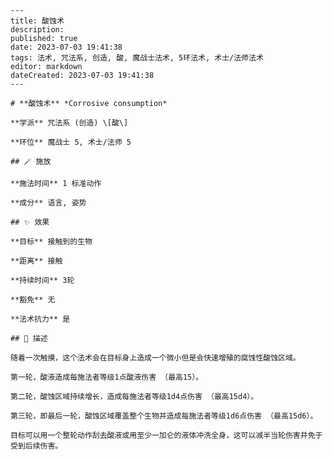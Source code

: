 
    ---
    title: 酸蚀术
    description: 
    published: true
    date: 2023-07-03 19:41:38
    tags: 法术, 咒法系, 创造, 酸, 魔战士法术, 5环法术, 术士/法师法术
    editor: markdown
    dateCreated: 2023-07-03 19:41:38
    ---

    # **酸蚀术** *Corrosive consumption*

    **学派** 咒法系 (创造) \[酸\] 

    **环位** 魔战士 5, 术士/法师 5

    ## 🪄 施放

    **施法时间** 1 标准动作

    **成分** 语言, 姿势

    ## ✨ 效果 

    **目标** 接触到的生物 

    **距离** 接触  

    **持续时间** 3轮 

    **豁免** 无

    **法术抗力** 是

    ## 📖 描述

    随着一次触摸，这个法术会在目标身上造成一个微小但是会快速增殖的腐蚀性酸蚀区域。

    第一轮，酸液造成每施法者等级1点酸液伤害 （最高15）。

    第二轮，酸蚀区域持续增长，造成每施法者等级1d4点伤害 （最高15d4）。

    第三轮，即最后一轮，酸蚀区域覆盖整个生物并造成每施法者等级1d6点伤害 （最高15d6）。

    目标可以用一个整轮动作刮去酸液或用至少一加仑的液体冲洗全身，这可以减半当轮伤害并免于受到后续伤害。
    